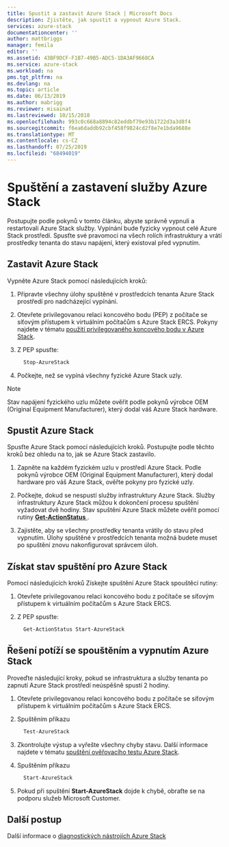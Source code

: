 ```yaml
---
title: Spustit a zastavit Azure Stack | Microsoft Docs
description: Zjistěte, jak spustit a vypnout Azure Stack.
services: azure-stack
documentationcenter: ''
author: mattbriggs
manager: femila
editor: ''
ms.assetid: 43BF9DCF-F1B7-49B5-ADC5-1DA3AF9668CA
ms.service: azure-stack
ms.workload: na
pms.tgt_pltfrm: na
ms.devlang: na
ms.topic: article
ms.date: 06/13/2019
ms.author: mabrigg
ms.reviewer: misainat
ms.lastreviewed: 10/15/2018
ms.openlocfilehash: 993c0c668a8894c82eddbf79e93b1722d3a3d8f4
ms.sourcegitcommit: f6ea6daddb92cbf458f9824cd2f8e7e1bda9688e
ms.translationtype: MT
ms.contentlocale: cs-CZ
ms.lasthandoff: 07/25/2019
ms.locfileid: "68494019"
---
```

# <a name="start-and-stop-azure-stack"></a>Spuštění a zastavení služby Azure Stack
Postupujte podle pokynů v tomto článku, abyste správně vypnuli a restartovali Azure Stack služby. Vypínání bude fyzicky vypnout celé Azure Stack prostředí. Spusťte své pravomoci na všech rolích infrastruktury a vrátí prostředky tenanta do stavu napájení, který existoval před vypnutím.

## <a name="stop-azure-stack"></a>Zastavit Azure Stack 

Vypněte Azure Stack pomocí následujících kroků:

1. Připravte všechny úlohy spuštěné v prostředcích tenanta Azure Stack prostředí pro nadcházející vypínání. 

2. Otevřete privilegovanou relaci koncového bodu (PEP) z počítače se síťovým přístupem k virtuálním počítačům s Azure Stack ERCS. Pokyny najdete v tématu [použití privilegovaného koncového bodu v Azure Stack](azure-stack-privileged-endpoint.md).

3. Z PEP spusťte:

    ```powershell
      Stop-AzureStack
    ```

4. Počkejte, než se vypíná všechny fyzické Azure Stack uzly.

> [!Note]  
> Stav napájení fyzického uzlu můžete ověřit podle pokynů výrobce OEM (Original Equipment Manufacturer), který dodal váš Azure Stack hardware. 

## <a name="start-azure-stack"></a>Spustit Azure Stack 

Spusťte Azure Stack pomocí následujících kroků. Postupujte podle těchto kroků bez ohledu na to, jak se Azure Stack zastavilo.

1. Zapněte na každém fyzickém uzlu v prostředí Azure Stack. Podle pokynů výrobce OEM (Original Equipment Manufacturer), který dodal hardware pro váš Azure Stack, ověřte pokyny pro fyzické uzly.

2. Počkejte, dokud se nespustí služby infrastruktury Azure Stack. Služby infrastruktury Azure Stack můžou k dokončení procesu spuštění vyžadovat dvě hodiny. Stav spuštění Azure Stack můžete ověřit pomocí rutiny [ **Get-ActionStatus** ](#get-the-startup-status-for-azure-stack).

3. Zajistěte, aby se všechny prostředky tenanta vrátily do stavu před vypnutím. Úlohy spuštěné v prostředcích tenanta možná budete muset po spuštění znovu nakonfigurovat správcem úloh.

## <a name="get-the-startup-status-for-azure-stack"></a>Získat stav spuštění pro Azure Stack

Pomocí následujících kroků Získejte spuštění Azure Stack spouštěcí rutiny:

1. Otevřete privilegovanou relaci koncového bodu z počítače se síťovým přístupem k virtuálním počítačům s Azure Stack ERCS.

2. Z PEP spusťte:

    ```powershell
      Get-ActionStatus Start-AzureStack
    ```

## <a name="troubleshoot-startup-and-shutdown-of-azure-stack"></a>Řešení potíží se spouštěním a vypnutím Azure Stack

Proveďte následující kroky, pokud se infrastruktura a služby tenanta po zapnutí Azure Stack prostředí neúspěšně spustí 2 hodiny. 

1. Otevřete privilegovanou relaci koncového bodu z počítače se síťovým přístupem k virtuálním počítačům s Azure Stack ERCS.

2. Spuštěním příkazu 

    ```powershell
      Test-AzureStack
      ```

3. Zkontrolujte výstup a vyřešte všechny chyby stavu. Další informace najdete v tématu [spuštění ověřovacího testu Azure Stack](azure-stack-diagnostic-test.md).

4. Spuštěním příkazu

    ```powershell
      Start-AzureStack
    ```

5. Pokud při spuštění **Start-AzureStack** dojde k chybě, obraťte se na podporu služeb Microsoft Customer. 

## <a name="next-steps"></a>Další postup 

Další informace o [diagnostických nástrojích Azure Stack](azure-stack-configure-on-demand-diagnostic-log-collection.md#using-pep)
